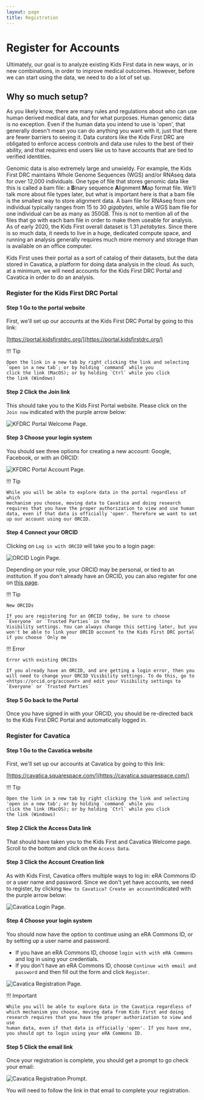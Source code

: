 ```yaml
---
layout: page
title: Registration
---
```

Register for Accounts
=====================

Ultimately, our goal is to analyze existing Kids First data in new ways,
or in new combinations, in order to improve medical outcomes. However,
before we can start using the data, we need to do a lot of set up.

Why so much setup?
------------------

As you likely know, there are many rules and regulations about who can
use human derived medical data, and for what purposes. Human genomic
data is no exception. Even if the human data you intend to use is
'open', that generally doesn't mean you can do anything you want with
it, just that there are fewer barriers to seeing it. Data curators like
the Kids First DRC are obligated to enforce access controls and data use
rules to the best of their ability, and that requires end users like us
to have accounts that are tied to verified identities.

Genomic data is also extremely large and unwieldy. For example, the Kids
First DRC maintains Whole Genome Sequences (WGS) and/or RNAseq data for
over 12,000 individuals. One type of file that stores genomic data like
this is called a bam file: a 	**B**inary sequence
**A**lignment **M**ap format file. We'll talk more
about file types later, but what is important here is that a bam file is
the smallest way to store alignment data. A bam file for RNAseq from one
individual typically ranges from 15 to 30 *gigabytes*, while a WGS bam
file for one individual can be as many as 350GB. This is not to mention
all of the files that go with each bam file in order to make them
useable for analysis. As of early 2020, the Kids First overall dataset
is 1.31 *petabytes*. Since there is so much data, it needs to live in a
huge, dedicated compute space, and running an analysis generally
requires much more memory and storage than is available on an office
computer.

Kids First uses their portal as a sort of catalog of their datasets, but
the data stored in Cavatica, a platform for doing data analysis in the
cloud. As such, at a minimum, we will need accounts for the Kids First
DRC Portal and Cavatica in order to do an analysis.

### Register for the Kids First DRC Portal

#### Step 1 Go to the portal website

First, we'll set up our accounts at the Kids First DRC Portal by going
to this link:

[https://portal.kidsfirstdrc.org/](https://portal.kidsfirstdrc.org/)

!!! Tip

    Open the link in a new tab by right clicking the link and selecting
    `open in a new tab`; or by holding `command` while you
    click the link (MacOS); or by holding `Ctrl` while you click
    the link (Windows)


#### Step 2 Click the Join link

This should take you to the Kids First Portal website. Please click on
the `Join now` indicated with the purple arrow below:

![**KFDRC Portal Welcome Page.**](../../images/KidsFirstPortal_1.png)

#### Step 3 Choose your login system

You should see three options for creating a new account: Google,
Facebook, or with an ORCID:

![**KFDRC Portal Account Page.**](../../images/KidsFirstPortal_2.png)


!!! Tip

    While you will be able to explore data in the portal regardless of which
    mechanism you choose, moving data to Cavatica and doing research
    requires that you have the proper authorization to view and use human
    data, even if that data is officially 'open'. Therefore we want to set
    up our account using our ORCID.


#### Step 4 Connect your ORCID

Clicking on `Log in with ORCID` will take you to a login
page:

![**ORCID Login Page.**](../../images/KidsFirstPortal_3.png)

Depending on your role, your ORCID may be personal, or tied to an
institution. If you don't already have an ORCID, you can also register
for one on [this page](https://orcid.org/register).

!!! Tip

    New ORCIDs

    If you are registering for an ORCID today, be sure to choose
    `Everyone` or `Trusted Parties` in the
    Visibility settings. You can always change this setting later, but you
    won't be able to link your ORCID account to the Kids First DRC portal
    if you choose `Only me`

!!! Error

    Error with existing ORCIDs

    If you already have an ORCID, and are getting a login error, then you
    will need to change your ORCID Visibility settings. To do this, go to
    <https://orcid.org/account> and edit your Visibility settings to
    `Everyone` or `Trusted Parties`


#### Step 5 Go back to the Portal

Once you have signed in with your ORCID, you should be re-directed back
to the Kids First DRC Portal and automatically logged in.

### Register for Cavatica

#### Step 1 Go to the Cavatica website

First, we'll set up our accounts at Cavatica by going to this link:

[https://cavatica.squarespace.com/](https://cavatica.squarespace.com/)

!!! Tip

    Open the link in a new tab by right clicking the link and selecting
    'open in a new tab'; or by holding `command` while you
    click the link (MacOS); or by holding `Ctrl` while you click
    the link (Windows)


#### Step 2 Click the Access Data link

That should have taken you to the Kids First and Cavatica Welcome page.
Scroll to the bottom and click on the `Access Data`.

#### Step 3 Click the Account Creation link

As with Kids First, Cavatica offers multiple ways to log in: eRA Commons
ID or a user name and password. Since we don't yet have accounts, we
need to register, by clicking `New to Cavatica? Create an
account`indicated with the purple arrow below:

![**Cavatica Login Page.**](../../images/Cavatica_1.png)

#### Step 4 Choose your login system

You should now have the option to continue using an eRA Commons ID, or
by setting up a user name and password.

-   If you have an eRA Commons ID, choose `login with with eRA
    Commons` and log in using your credentials.
-   If you don't have an eRA Commons ID, choose `Continue with email
    and password` and then fill out the form and click
    `Register`.

![**Cavatica Registration Page.**](../../images/Cavatica_2.png)

!!! Important

    While you will be able to explore data in the Cavatica regardless of
    which mechanism you choose, moving data from Kids First and doing
    research requires that you have the proper authorization to view and use
    human data, even if that data is officially 'open'. If you have one,
    you should opt to login using your eRA Commons ID.


#### Step 5 Click the email link

Once your registration is complete, you should get a prompt to go check
your email:

![**Cavatica Registration Prompt.**](../../images/Cavatica_3.png)

You will need to follow the link in that email to complete your
registration.
